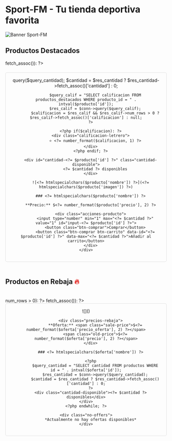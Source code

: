 # Sport-FM - Tu tienda deportiva favorita

![Banner Sport-FM](https://via.placeholder.com/1200x300) <!-- Reemplazar con imagen real -->

## Productos Destacados

<div class="image-grid">
<?php while($producto = $destacados->fetch_assoc()): ?>
    <div class="carousel-item" style="position:relative;" id="producto-<?= $producto['id'] ?>">
        <?php
            $query_cantidad = "SELECT cantidad FROM productos WHERE id = " . intval($producto['id']);
            $res_cantidad = $conn->query($query_cantidad);
            $cantidad = $res_cantidad ? $res_cantidad->fetch_assoc()['cantidad'] : 0;

            $query_calif = "SELECT calificacion FROM productos_destacados WHERE producto_id = " . intval($producto['id']);
            $res_calif = $conn->query($query_calif);
            $calificacion = $res_calif && $res_calif->num_rows > 0 ? $res_calif->fetch_assoc()['calificacion'] : null;
        ?>
        
        <?php if($calificacion): ?>
        <div class="calificacion-letrero">
            ⭐ <?= number_format($calificacion, 1) ?>
        </div>
        <?php endif; ?>
        
        <div id="cantidad-<?= $producto['id'] ?>" class="cantidad-disponible">
            <?= $cantidad ?> disponibles
        </div>
        
        ![<?= htmlspecialchars($producto['nombre']) ?>](<?= htmlspecialchars($producto['imagen']) ?>)
        
        ### <?= htmlspecialchars($producto['nombre']) ?>
        
        **Precio:** $<?= number_format($producto['precio'], 2) ?>
        
        <div class="acciones-producto">
            <input type="number" min="1" max="<?= $cantidad ?>" value="1" id="input-<?= $producto['id'] ?>">
            <button class="btn-comprar">Comprar</button>
            <button class="btn-comprar btn-carrito" data-id="<?= $producto['id'] ?>" data-max="<?= $cantidad ?>">Añadir al carrito</button>
        </div>
    </div>
<?php endwhile; ?>
</div>

## Productos en Rebaja <span style="color:#e53935;">🔥</span>

<div class="carousel-container">
<?php if ($ofertas && $ofertas->num_rows > 0): ?>
    <?php while($oferta = $ofertas->fetch_assoc()): ?>
    <div class="carousel-item" style="position:relative;">
        ![<?= htmlspecialchars($oferta['nombre']) ?>](<?= htmlspecialchars($oferta['imagen']) ?>)
        
        <div class="precios-rebaja">
            **Oferta:** <span class="sale-price">$<?= number_format($oferta['precio_oferta'], 2) ?></span>
            <span class="old-price">$<?= number_format($oferta['precio'], 2) ?></span>
        </div>
        
        ### <?= htmlspecialchars($oferta['nombre']) ?>
        
        <?php
            $query_cantidad = "SELECT cantidad FROM productos WHERE id = " . intval($oferta['id']);
            $res_cantidad = $conn->query($query_cantidad);
            $cantidad = $res_cantidad ? $res_cantidad->fetch_assoc()['cantidad'] : 0;
        ?>
        <div class="cantidad-disponible"><?= $cantidad ?> disponibles</div>
    </div>
    <?php endwhile; ?>
<?php else: ?>
    <div class="no-offers">
        *Actualmente no hay ofertas disponibles*
    </div>
<?php endif; ?>
</div>

<style>
/* Conserva los mismos estilos CSS */
.image-grid {
    display: grid;
    grid-template-columns: repeat(auto-fill, minmax(250px, 1fr));
    gap: 20px;
}

.carousel-item {
    border: 1px solid #ddd;
    padding: 15px;
    border-radius: 5px;
    text-align: center;
}

.calificacion-letrero {
    position: absolute;
    top: 10px;
    right: 10px;
    background: white;
    padding: 5px;
    border-radius: 3px;
    font-weight: bold;
}

.sale-price {
    color: #e53935;
    font-weight: bold;
}

.old-price {
    text-decoration: line-through;
    color: #777;
    margin-left: 5px;
}
</style>

<script>
// Conserva los mismos scripts
document.addEventListener('DOMContentLoaded', function() {
    // Event listeners para botones de carrito
    document.querySelectorAll('.btn-carrito').forEach(button => {
        button.addEventListener('click', function() {
            const productId = this.getAttribute('data-id');
            const quantity = document.getElementById(`input-${productId}`).value;
            const maxQuantity = this.getAttribute('data-max');
            
            if(parseInt(quantity) > parseInt(maxQuantity)) {
                alert('No hay suficiente stock');
                return;
            }
            
            // Lógica para añadir al carrito
            console.log(`Añadir al carrito: ID ${productId}, Cantidad ${quantity}`);
        });
    });
});

// Variable global para JS con el usuario actual
window.usuarioActual = "<?= htmlspecialchars($usuario) ?>";
</script>
